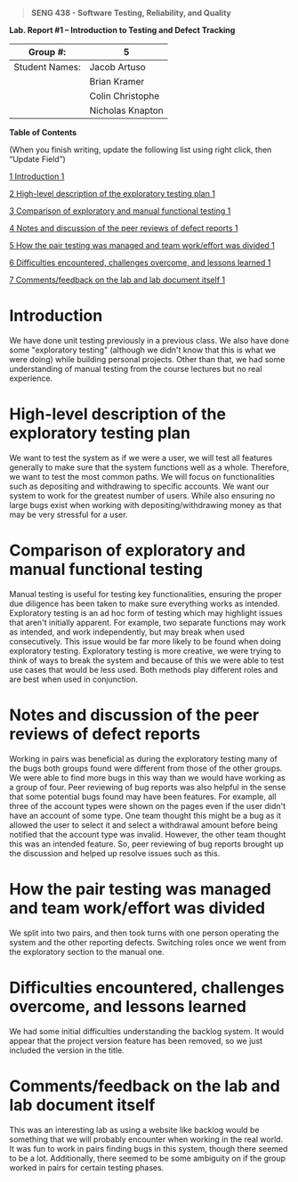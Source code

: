 >   **SENG 438 - Software Testing, Reliability, and Quality**

**Lab. Report \#1 – Introduction to Testing and Defect Tracking**

| Group \#:       | 5                |
|-----------------|------------------|
| Student Names:  | Jacob Artuso     |
|                 | Brian Kramer     |
|                 | Colin Christophe |
|                 | Nicholas Knapton |

**Table of Contents**

(When you finish writing, update the following list using right click, then
“Update Field”)

[1 Introduction	1](#_Toc439194677)

[2 High-level description of the exploratory testing plan	1](#_Toc439194678)

[3 Comparison of exploratory and manual functional testing	1](#_Toc439194679)

[4 Notes and discussion of the peer reviews of defect reports	1](#_Toc439194680)

[5 How the pair testing was managed and team work/effort was
divided	1](#_Toc439194681)

[6 Difficulties encountered, challenges overcome, and lessons
learned	1](#_Toc439194682)

[7 Comments/feedback on the lab and lab document itself	1](#_Toc439194683)

# Introduction

We have done unit testing previously in a previous class. We also have done some "exploratory testing" (although we didn't know that this is what we were doing) while building personal projects. Other than that, we had some understanding of manual testing from the course lectures but no real experience.


# High-level description of the exploratory testing plan

We want to test the system as if we were a user, we will test all features generally to make sure that the system functions well as a whole.  Therefore, we want to test the most common paths. We will focus on functionalities such as depositing and withdrawing to specific accounts. We want our system to work for the greatest number of users. While also ensuring no large bugs exist when working with depositing/withdrawing money as that may be very stressful for a user.

# Comparison of exploratory and manual functional testing

Manual testing is useful for testing key functionalities, ensuring the proper due diligence has been taken to make sure everything works as intended. Exploratory testing is an ad hoc form of testing which may highlight issues that aren't initially apparent. For example, two separate functions may work as intended, and work independently, but may break when used consecutively. This issue would be far more likely to be found when doing exploratory testing. Exploratory testing is more creative, we were trying to think of ways to break the system and because of this we were able to test use cases that would be less used. Both methods play different roles and are best when used in conjunction.

# Notes and discussion of the peer reviews of defect reports

Working in pairs was beneficial as during the exploratory testing many of the bugs both groups found were different from those of the other groups. We were able to find more bugs in this way than we would have working as a group of four. Peer reviewing of bug reports was also helpful in the sense that some potential bugs found may have been features. For example, all three of the account types were shown on the pages even if the user didn't have an account of some type. One team thought this might be a bug as it allowed the user to select it and select a withdrawal amount before being notified that the account type was invalid. However, the other team thought this was an intended feature. So, peer reviewing of bug reports brought up the discussion and helped up resolve issues such as this.

# How the pair testing was managed and team work/effort was divided 

We split into two pairs, and then took turns with one person operating the system and the other reporting defects. Switching roles once we went from the exploratory section to the manual one.

# Difficulties encountered, challenges overcome, and lessons learned

We had some initial difficulties understanding the backlog system. It would appear that the project version feature has been removed, so we just included the version in the title.

# Comments/feedback on the lab and lab document itself

This was an interesting lab as using a website like backlog would be something that we will probably encounter when working in the real world. It was fun to work in pairs finding bugs in this system, though there seemed to be a lot. Additionally, there seemed to be some ambiguity on if the group worked in pairs for certain testing phases.
